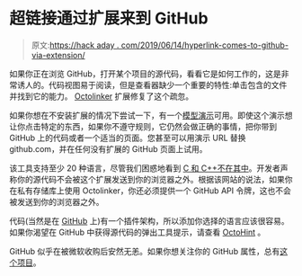 # 超链接通过扩展来到 GitHub

> 原文:[https://hack aday . com/2019/06/14/hyperlink-comes-to-github-via-extension/](https://hackaday.com/2019/06/14/hyperlinking-comes-to-github-via-extension/)

如果你正在浏览 GitHub，打开某个项目的源代码，看看它是如何工作的，这是非常诱人的。代码视图易于阅读，但是查看器缺少一个重要的特性:单击包含的文件并找到它的能力。 [Octolinker](https://octolinker.now.sh/) 扩展修复了这个疏忽。

如果你想在不安装扩展的情况下尝试一下，有一个[模型演示](https://octolinker-demo.now.sh/OctoLinker/live-demo/blob/master/index.js#LO2)可用。即使这个演示想让你点击特定的东西，如果你不遵守规则，它仍然会做正确的事情，把你带到 GitHub 上的代码或者一个适当的页面。您甚至可以用演示 URL 替换 github.com，并在任何没有扩展的 GitHub 页面上试用。

该工具支持至少 20 种语言，尽管我们困惑地看到 [C 和 C++不在其中](https://github.com/OctoLinker/OctoLinker/issues/521)。开发者声称你的源代码不会被这个扩展发送到你的浏览器之外。根据该网站的说法，如果你在私有存储库上使用 Octolinker，你还必须提供一个 GitHub API 令牌，这也不会被发送到你的浏览器之外。

代码(当然是在 [GitHub](https://github.com/OctoLinker/OctoLinker) 上)有一个插件架构，所以添加你选择的语言应该很容易。如果你渴望在 GitHub 中获得源代码的弹出工具提示，请查看 [OctoHint](https://github.com/pd4d10/octohint) 。

GitHub 似乎在被微软收购后安然无恙。如果你想关注你的 GitHub 属性，总有[这个项目](https://hackaday.com/2013/10/16/monitor-github-activity-with-an-rgb-led-matrix/)。